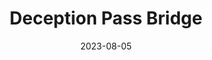 ---
title: "Deception Pass Bridge"
type: bridge
date: 2023-08-05
hashtag: deception-pass-bridge
tags:
  - bridge
  - Island County
  - Skagit County
---